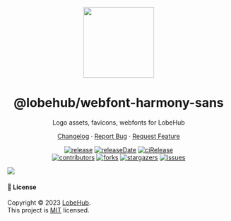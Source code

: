 <p align="center">
  <img width="160" src="https://npm.elemecdn.com/@yelong0201/assets/logo/logo-3d.webp">
</p>
<h1 align="center">@lobehub/webfont-harmony-sans</h1>

<div align="center">

Logo assets, favicons, webfonts for LobeHub

[Changelog](./CHANGELOG.md) · [Report Bug][issues-url] · [Request Feature][issues-url]

<!-- SHIELD GROUP -->

[![release][release-shield]][release-url]
[![releaseDate][release-date-shield]][release-date-url]
[![ciRelease][ci-release-shield]][ci-release-url] <br/>
[![contributors][contributors-shield]][contributors-url]
[![forks][forks-shield]][forks-url]
[![stargazers][stargazers-shield]][stargazers-url]
[![issues][issues-shield]][issues-url]

</div>

![](https://raw.githubusercontent.com/andreasbm/readme/master/assets/lines/rainbow.png)

#### 📝 License

Copyright © 2023 [LobeHub][profile-url]. <br />
This project is [MIT](./LICENSE) licensed.

<!-- LINK GROUP -->

<!-- SHIELD LINK GROUP -->

<!-- release -->

<!-- releaseDate -->

<!-- ciRelease -->

<!-- contributors -->

<!-- forks -->

<!-- stargazers -->

<!-- issues -->

[ci-release-shield]: https://github.com/zhangyelong/lobe-assets/workflows/Release%20CI/badge.svg
[ci-release-url]: https://github.com/zhangyelong/lobe-assets/actions?query=workflow%3ARelease%20CI
[contributors-shield]: https://img.shields.io/github/contributors/zhangyelong/lobe-assets.svg?style=flat
[contributors-url]: https://github.com/zhangyelong/lobe-assets/graphs/contributors
[forks-shield]: https://img.shields.io/github/forks/zhangyelong/lobe-assets.svg?style=flat
[forks-url]: https://github.com/zhangyelong/lobe-assets/network/members
[issues-shield]: https://img.shields.io/github/issues/zhangyelong/lobe-assets.svg?style=flat
[issues-url]: https://github.com/zhangyelong/lobe-assets/issues/new/choose
[profile-url]: https://github.com/lobehub
[release-date-shield]: https://img.shields.io/github/release-date/zhangyelong/lobe-assets?style=flat
[release-date-url]: https://github.com/zhangyelong/lobe-assets/releases
[release-shield]: https://img.shields.io/npm/v/@lobehub/webfont-harmony-sans?label=%F0%9F%A4%AF%20NPM
[release-url]: https://www.npmjs.com/package/@lobehub/webfont-harmony-sans
[stargazers-shield]: https://img.shields.io/github/stars/zhangyelong/lobe-assets.svg?style=flat
[stargazers-url]: https://github.com/zhangyelong/lobe-assets/stargazers
